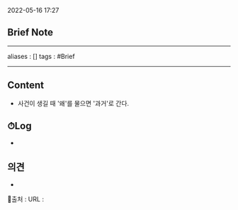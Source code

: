 2022-05-16 17:27
## Brief Note
---
aliases : []
tags : #Brief

---

## Content
- 사건이 생길 때 '왜'를 물으면 '과거'로 간다.

## ⏱Log
-

## 의견
-


📙출처 :
URL :